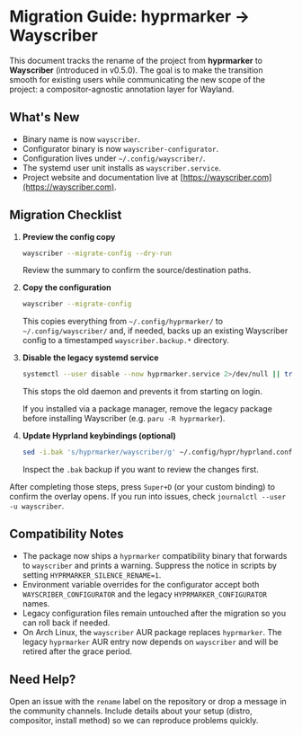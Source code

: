 # Migration Guide: hyprmarker → Wayscriber

This document tracks the rename of the project from **hyprmarker** to **Wayscriber** (introduced in v0.5.0). The goal is to make the transition smooth for existing users while communicating the new scope of the project: a compositor-agnostic annotation layer for Wayland.

## What's New

- Binary name is now `wayscriber`.
- Configurator binary is now `wayscriber-configurator`.
- Configuration lives under `~/.config/wayscriber/`.
- The systemd user unit installs as `wayscriber.service`.
- Project website and documentation live at [https://wayscriber.com](https://wayscriber.com).

## Migration Checklist

1. **Preview the config copy**
   ```bash
   wayscriber --migrate-config --dry-run
   ```
   Review the summary to confirm the source/destination paths.

2. **Copy the configuration**
   ```bash
   wayscriber --migrate-config
   ```
   This copies everything from `~/.config/hyprmarker/` to `~/.config/wayscriber/` and, if needed,
   backs up an existing Wayscriber config to a timestamped `wayscriber.backup.*` directory.

3. **Disable the legacy systemd service**
   ```bash
   systemctl --user disable --now hyprmarker.service 2>/dev/null || true
   ```
   This stops the old daemon and prevents it from starting on login.

   If you installed via a package manager, remove the legacy package before installing Wayscriber (e.g. `paru -R hyprmarker`).

4. **Update Hyprland keybindings (optional)**
   ```bash
   sed -i.bak 's/hyprmarker/wayscriber/g' ~/.config/hypr/hyprland.conf
   ```
   Inspect the `.bak` backup if you want to review the changes first.

After completing those steps, press `Super+D` (or your custom binding) to confirm the overlay opens. If you run into issues, check `journalctl --user -u wayscriber`.

## Compatibility Notes

- The package now ships a `hyprmarker` compatibility binary that forwards to `wayscriber` and prints a warning. Suppress the notice in scripts by setting `HYPRMARKER_SILENCE_RENAME=1`.
- Environment variable overrides for the configurator accept both `WAYSCRIBER_CONFIGURATOR` and the legacy `HYPRMARKER_CONFIGURATOR` names.
- Legacy configuration files remain untouched after the migration so you can roll back if needed.
- On Arch Linux, the `wayscriber` AUR package replaces `hyprmarker`. The legacy `hyprmarker` AUR entry now depends on `wayscriber` and will be retired after the grace period.

## Need Help?

Open an issue with the `rename` label on the repository or drop a message in the community channels. Include details about your setup (distro, compositor, install method) so we can reproduce problems quickly.
